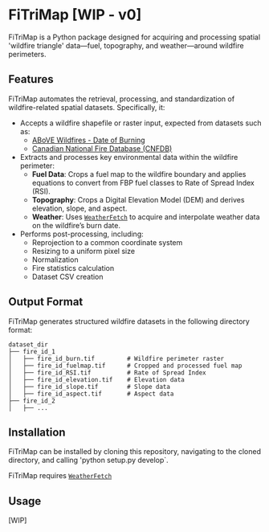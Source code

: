 # FiTriMap [WIP - v0]

FiTriMap is a Python package designed for acquiring and processing spatial 'wildfire triangle' data—fuel, topography, and weather—around wildfire perimeters.

## Features

FiTriMap automates the retrieval, processing, and standardization of wildfire-related spatial datasets. Specifically, it:

- Accepts a wildfire shapefile or raster input, expected from datasets such as:
  - [ABoVE Wildfires - Date of Burning](https://daac.ornl.gov/ABOVE/guides/Wildfires_Date_of_Burning.html)
  - [Canadian National Fire Database (CNFDB)](https://cwfis.cfs.nrcan.gc.ca/ha/nfdb)
- Extracts and processes key environmental data within the wildfire perimeter:
  - **Fuel Data**: Crops a fuel map to the wildfire boundary and applies equations to convert from FBP fuel classes to Rate of Spread Index (RSI).
  - **Topography**: Crops a Digital Elevation Model (DEM) and derives elevation, slope, and aspect.
  - **Weather**: Uses [`WeatherFetch`](https://github.com/24spiders/WeatherFetch) to acquire and interpolate weather data on the wildfire’s burn date.
- Performs post-processing, including:
  - Reprojection to a common coordinate system
  - Resizing to a uniform pixel size
  - Normalization
  - Fire statistics calculation
  - Dataset CSV creation

## Output Format

FiTriMap generates structured wildfire datasets in the following directory format:

```
dataset_dir
├── fire_id_1
│   ├── fire_id_burn.tif         # Wildfire perimeter raster
│   ├── fire_id_fuelmap.tif      # Cropped and processed fuel map
│   ├── fire_id_RSI.tif          # Rate of Spread Index
│   ├── fire_id_elevation.tif    # Elevation data
│   ├── fire_id_slope.tif        # Slope data
│   ├── fire_id_aspect.tif       # Aspect data
├── fire_id_2
│   ├── ...
```



## Installation

FiTriMap can be installed by cloning this repository, navigating to the cloned directory, and calling 'python setup.py develop`.

FiTriMap requires [`WeatherFetch`](https://github.com/24spiders/WeatherFetch)

## Usage

[WIP]
